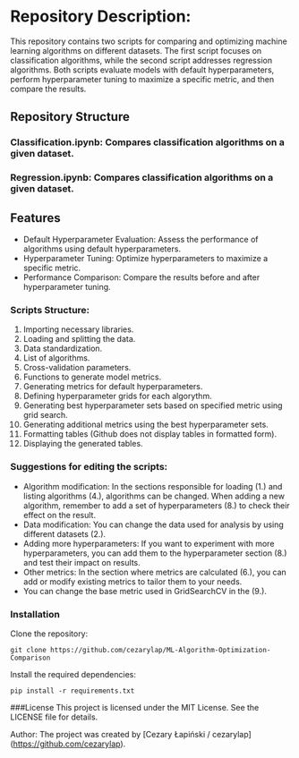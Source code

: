 # Repository Description:

This repository contains two scripts for comparing and optimizing machine learning algorithms on different datasets. The first script focuses on classification algorithms, while the second script addresses regression algorithms. Both scripts evaluate models with default hyperparameters, perform hyperparameter tuning to maximize a specific metric, and then compare the results.

## Repository Structure
### Classification.ipynb: Compares classification algorithms on a given dataset.
### Regression.ipynb: Compares classification algorithms on a given dataset.

## Features
* Default Hyperparameter Evaluation: Assess the performance of algorithms using default hyperparameters.
* Hyperparameter Tuning: Optimize hyperparameters to maximize a specific metric.
* Performance Comparison: Compare the results before and after hyperparameter tuning.

### Scripts Structure:
1. Importing necessary libraries.
2. Loading and splitting the data.
3. Data standardization.
4. List of algorithms.
5. Cross-validation parameters.
6. Functions to generate model metrics.
7. Generating metrics for default hyperparameters.
8. Defining hyperparameter grids for each algorythm.
9. Generating best hyperparameter sets based on specified metric using grid search.
10. Generating additional metrics using the best hyperparameter sets.
11. Formatting tables (Github does not display tables in formatted form).
12. Displaying the generated tables.

### Suggestions for editing the scripts:
* Algorithm modification: In the sections responsible for loading (1.) and listing algorithms (4.), algorithms can be changed. When adding a new algorithm, remember to add a set of hyperparameters (8.) to check their effect on the result.
* Data modification: You can change the data used for analysis by using different datasets (2.).
* Adding more hyperparameters: If you want to experiment with more hyperparameters, you can add them to the hyperparameter section (8.) and test their impact on results.
* Other metrics: In the section where metrics are calculated (6.), you can add or modify existing metrics to tailor them to your needs.
* You can change the base metric used in GridSearchCV in the (9.).

### Installation
Clone the repository:
```
git clone https://github.com/cezarylap/ML-Algorithm-Optimization-Comparison
```
Install the required dependencies:
```
pip install -r requirements.txt
```
###License
This project is licensed under the MIT License. See the LICENSE file for details.

Author:
The project was created by [Cezary Łapiński / cezarylap] (https://github.com/cezarylap).


